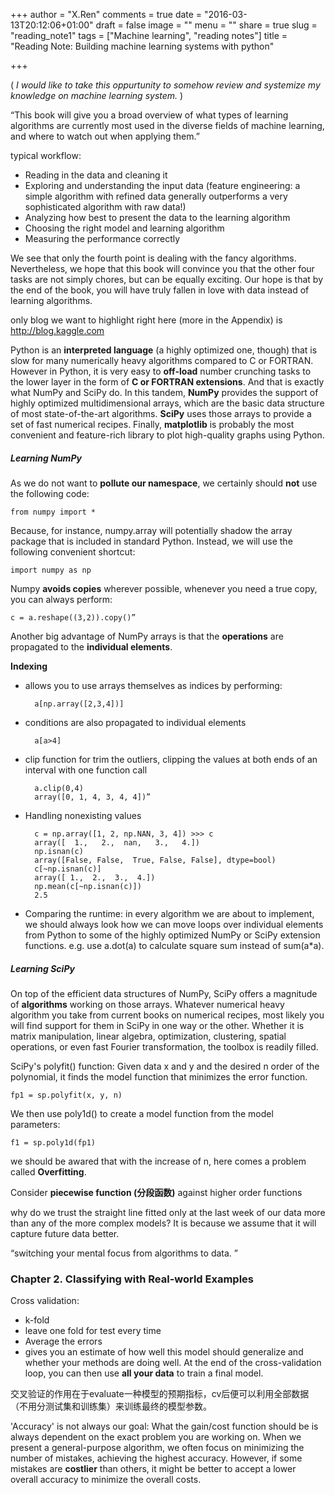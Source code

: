 +++
author = "X.Ren"
comments = true
date = "2016-03-13T20:12:06+01:00"
draft = false
image = ""
menu = ""
share = true
slug = "reading_note1"
tags = ["Machine learning", "reading notes"]
title = "Reading Note: Building machine learning systems with python"

+++

( *I would like to take this oppurtunity to somehow review and systemize my knowledge on machine learning system.* )

“This book will give you a broad overview of what types of learning algorithms are currently most used in the diverse fields of machine learning, and where to watch out when applying them.”

typical workflow:  

- Reading in the data and cleaning it  
- Exploring and understanding the input data  (feature engineering: a simple algorithm with refined data generally outperforms a very sophisticated algorithm with raw data!)  
- Analyzing how best to present the data to the learning algorithm  
- Choosing the right model and learning algorithm  
- Measuring the performance correctly  

We see that only the fourth point is dealing with the fancy algorithms. Nevertheless, we hope that this book will convince you that the other four tasks are not simply chores, but can be equally exciting. Our hope is that by the end of the book, you will have truly fallen in love with data instead of learning algorithms.  

only blog we want to highlight right here (more in the Appendix) is http://blog.kaggle.com  

Python is an **interpreted language** (a highly optimized one, though) that is slow for many numerically heavy algorithms compared to C or FORTRAN. However in Python, it is very easy to **off-load** number crunching tasks to the lower layer in the form of **C or FORTRAN extensions**. And that is exactly what NumPy and SciPy do. In this tandem, **NumPy** provides the support of highly optimized multidimensional arrays, which are the basic data structure of most state-of-the-art algorithms. **SciPy** uses those arrays to provide a set of fast numerical recipes. Finally, **matplotlib** is probably the most convenient and feature-rich library to plot high-quality graphs using Python.  

##### Learning NumPy  

As we do not want to **pollute our namespace**, we certainly should **not** use the following code:  

	from numpy import *  
	
Because, for instance, numpy.array will potentially shadow the array package that is included in standard Python. Instead, we will use the following convenient shortcut:  

	import numpy as np  
	
Numpy **avoids copies** wherever possible, whenever you need a true copy, you can always perform:


	c = a.reshape((3,2)).copy()”

Another big advantage of NumPy arrays is that the **operations** are propagated to the **individual elements**.  

**Indexing**  

- allows you to use arrays themselves as indices by performing:  

		a[np.array([2,3,4])]  

- conditions are also propagated to individual elements  
 
		a[a>4]  
		
- clip function for trim the outliers, clipping the values at both ends of an interval with one function call  

		a.clip(0,4)  
		array([0, 1, 4, 3, 4, 4])”

- Handling nonexisting values  

		c = np.array([1, 2, np.NAN, 3, 4]) >>> c
		array([  1.,   2.,  nan,   3.,   4.])
		np.isnan(c)
		array([False, False,  True, False, False], dtype=bool)
		c[~np.isnan(c)]
		array([ 1.,  2.,  3.,  4.])
		np.mean(c[~np.isnan(c)])
		2.5

- Comparing the runtime: in every algorithm we are about to implement, we should always look how we can move loops over individual elements from Python to some of the highly optimized NumPy or SciPy extension functions. e.g. use a.dot(a) to calculate square sum instead of sum(a*a).  

##### Learning SciPy  

On top of the efficient data structures of NumPy, SciPy offers a magnitude of **algorithms** working on those arrays. Whatever numerical heavy algorithm you take from current books on numerical recipes, most likely you will find support for them in SciPy in one way or the other. Whether it is matrix manipulation, linear algebra, optimization, clustering, spatial operations, or even fast Fourier transformation, the toolbox is readily filled.  

SciPy's polyfit() function: Given data x and y and the desired n order of the polynomial, it finds the model function that minimizes the error function.  

	fp1 = sp.polyfit(x, y, n)
We then use poly1d() to create a model function from the model parameters:  

	f1 = sp.poly1d(fp1)  

we should be awared that with the increase of n, here comes a problem called **Overfitting**.  

Consider **piecewise function (分段函数)** against higher order functions

why do we trust the straight line fitted only at the last week of our data more than any of the more complex models? It is because we assume that it will capture future data better.  

“switching your mental focus from algorithms to data. ”  

### Chapter 2. Classifying with Real-world Examples  

Cross validation:  

- k-fold  
- leave one fold for test every time  
- Average the errors  
- gives you an estimate of how well this model should generalize and whether your methods are doing well. At the end of the cross-validation loop, you can then use **all your data** to train a final model.  

交叉验证的作用在于evaluate一种模型的预期指标，cv后便可以利用全部数据（不用分测试集和训练集）来训练最终的模型参数。  

'Accuracy' is not always our goal: What the gain/cost function should be is always dependent on the exact problem you are working on. When we present a general-purpose algorithm, we often focus on minimizing the number of mistakes, achieving the highest accuracy. However, if some mistakes are **costlier** than others, it might be better to accept a lower overall accuracy to minimize the overall costs.  

